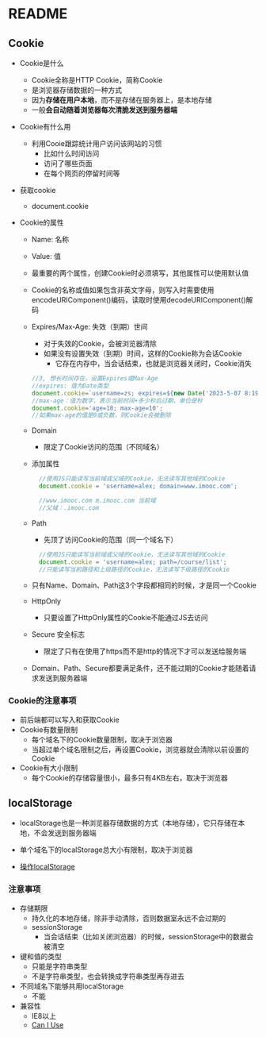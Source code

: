 # README

## Cookie

- Cookie是什么
  - Cookie全称是HTTP Cookie，简称Cookie
  - 是浏览器存储数据的一种方式
  - 因为**存储在用户本地**，而不是存储在服务器上，是本地存储
  - 一般**会自动随着浏览器每次清脆发送到服务器端**
- Cookie有什么用
  - 利用Cooie跟踪统计用户访问该网站的习惯
    - 比如什么时间访问
    - 访问了哪些页面
    - 在每个网页的停留时间等
- 获取cookie
  - document.cookie

- Cookie的属性
  - Name: 名称
  - Value: 值
  - 最重要的两个属性，创建Cookie时必须填写，其他属性可以使用默认值
  - Cookie的名称或值如果包含非英文字母，则写入时需要使用encodeURIComponent()编码，读取时使用decodeURIComponent()解码
  - Expires/Max-Age: 失效（到期）世间
    - 对于失效的Cookie，会被浏览器清除
    - 如果没有设置失效（到期）时间，这样的Cookie称为会话Cookie
      - 它存在内存中，当会话结束，也就是浏览器关闭时，Cookie消失

    ```js
    //3, 想长时间存在，设置Expires或Max-Age
    //expires: 值为Date类型
    document.cookie=`username=zs; expires=${new Date('2023-5-07 8:19:00')}`;
    //max-age：值为数字，表示当前时间+多少秒后过期，单位是秒
    document.cookie='age=18; max-age=10';
    //如果max-age的值是0或负数，则Cookie会被删除
    ```

  - Domain
    - 限定了Cookie访问的范围（不同域名）
  - 添加属性

    ```js
      //使用JS只能读写当前域或父域的Cookie，无法读写其他域的Cookie
      document.cookie = 'username=alex; domain=www.imooc.com';

      //www.imooc.com m.imooc.com 当前域
      //父域：.imooc.com

    ```

  - Path
    - 先顶了访问Cookie的范围（同一个域名下）

    ```js
      //使用JS只能读写当前域或父域的Cookie，无法读写其他域的Cookie
      document.cookie = 'username=alex; path=/course/list';
      //只能读写当前路径和上级路径的Cookie，无法读写下级路径的Cookie
    ```
  
  - 只有Name、Domain、Path这3个字段都相同的时候，才是同一个Cookie
  - HttpOnly
    - 只要设置了HttpOnly属性的Cookie不能通过JS去访问
  - Secure 安全标志
    - 限定了只有在使用了https而不是http的情况下才可以发送给服务端
  - Domain、Path、Secure都要满足条件，还不能过期的Cookie才能随着请求发送到服务器端

### Cookie的注意事项
  
- 前后端都可以写入和获取Cookie
- Cookie有数量限制
  - 每个域名下的Cookie数量限制，取决于浏览器
  - 当超过单个域名限制之后，再设置Cookie，浏览器就会清除以前设置的Cookie
- Cookie有大小限制
  - 每个Cookie的存储容量很小，最多只有4KB左右，取决于浏览器

## localStorage

- localStorage也是一种浏览器存储数据的方式（本地存储），它只存储在本地，不会发送到服务器端
- 单个域名下的localStorage总大小有限制，取决于浏览器

- [操作localStorage](./%E6%93%8D%E4%BD%9ClocalStorage.html)

### 注意事项

- 存储期限
  - 持久化的本地存储，除非手动清除，否则数据室永远不会过期的
  - sessionStorage
    - 当会话结束（比如关闭浏览器）的时候，sessionStorage中的数据会被清空
- 键和值的类型
  - 只能是字符串类型
  - 不是字符串类型，也会转换成字符串类型再存进去
- 不同域名下能够共用localStorage
  - 不能
- 兼容性
  - IE8以上
  - [Can I Use](https://caniuse.com/)
